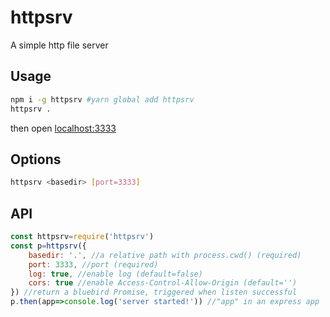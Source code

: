 # httpsrv
A simple http file server

## Usage
```bash
npm i -g httpsrv #yarn global add httpsrv
httpsrv .
```
then open [localhost:3333](localhost:3333)

## Options
```bash
httpsrv <basedir> [port=3333]
```

## API
```javascript
const httpsrv=require('httpsrv')
const p=httpsrv({
	basedir: '.', //a relative path with process.cwd() (required)
	port: 3333, //port (required)
	log: true, //enable log (default=false)
	cors: true //enable Access-Control-Allow-Origin (default='')
}) //return a bluebird Promise, triggered when listen successful
p.then(app=>console.log('server started!')) //"app" in an express app
```